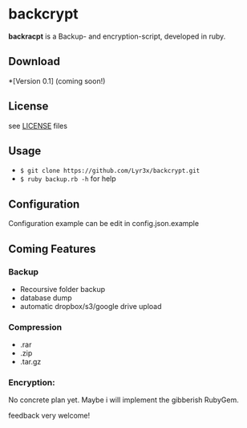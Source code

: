 backcrypt
======

**backracpt** is a Backup- and encryption-script, developed in ruby.

## Download
*[Version 0.1] (coming soon!)

## License
see [LICENSE](https://github.com/Lyr3x/backcrypt/blob/master/LICENSE.md) files

## Usage
- ```$ git clone https://github.com/Lyr3x/backcrypt.git```
- ```$ ruby backup.rb -h``` for help

## Configuration
Configuration example can be edit in config.json.example

## Coming Features

### Backup
  - Recoursive folder backup
  - database dump
  - automatic dropbox/s3/google drive upload

### Compression
  - .rar
  - .zip
  - .tar.gz

### Encryption:
No concrete plan yet. Maybe i will implement the gibberish RubyGem.

feedback very welcome!


